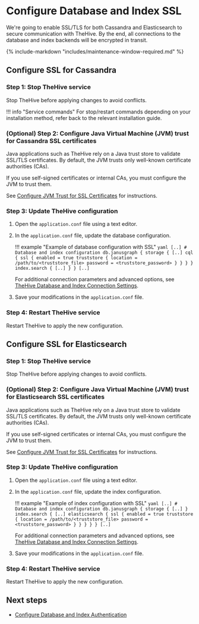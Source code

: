 # Configure Database and Index SSL

We're going to enable SSL/TLS for both Cassandra and Elasticsearch to secure communication with TheHive. By the end, all connections to the database and index backends will be encrypted in transit.

{% include-markdown "includes/maintenance-window-required.md" %}

## Configure SSL for Cassandra

### Step 1: Stop TheHive service

Stop TheHive before applying changes to avoid conflicts.

!!! info "Service commands"
    For stop/restart commands depending on your installation method, refer back to the relevant installation guide.

### (Optional) Step 2: Configure Java Virtual Machine (JVM) trust for Cassandra SSL certificates

Java applications such as TheHive rely on a Java trust store to validate SSL/TLS certificates. By default, the JVM trusts only well-known certificate authorities (CAs).

If you use self-signed certificates or internal CAs, you must configure the JVM to trust them.

See [Configure JVM Trust for SSL Certificates](../configuration/ssl/configure-ssl-jvm.md) for instructions.

### Step 3: Update TheHive configuration

1. Open the `application.conf` file using a text editor.

2. In the `application.conf` file, update the database configuration.

    !!! example "Example of database configuration with SSL"
        ```yaml
        [..]
        # Database and index configuration
        db.janusgraph {
            storage {
                [..]
                cql {
                    ssl {
                        enabled = true
                        truststore {
                            location = /path/to/<truststore_file>
                            password = <truststore_password>
                        }
                    }
                }
            }
            index.search {
                [..]
            }
        }
        [..]
        ```

    For additional connection parameters and advanced options, see [TheHive Database and Index Connection Settings](cassandra-elasticsearch-connection-settings.md).

3. Save your modifications in the `application.conf` file.

### Step 4: Restart TheHive service

Restart TheHive to apply the new configuration.

## Configure SSL for Elasticsearch

### Step 1: Stop TheHive service

Stop TheHive before applying changes to avoid conflicts.

### (Optional) Step 2: Configure Java Virtual Machine (JVM) trust for Elasticsearch SSL certificates

Java applications such as TheHive rely on a Java trust store to validate SSL/TLS certificates. By default, the JVM trusts only well-known certificate authorities (CAs).

If you use self-signed certificates or internal CAs, you must configure the JVM to trust them.

See [Configure JVM Trust for SSL Certificates](../configuration/ssl/configure-ssl-jvm.md) for instructions.

### Step 3: Update TheHive configuration

1. Open the `application.conf` file using a text editor.

2. In the `application.conf` file, update the index configuration.

    !!! example "Example of index configuration with SSL"
        ```yaml
        [..]
        # Database and index configuration
        db.janusgraph {
            storage {
                [..]
            }
            index.search {
                [..]
                elasticsearch {
                    ssl {
                        enabled = true
                        truststore {
                            location = /path/to/<truststore_file>
                            password = <truststore_password>
                        }
                    }
                }
            }
        }
        [..]
        ```

    For additional connection parameters and advanced options, see [TheHive Database and Index Connection Settings](cassandra-elasticsearch-connection-settings.md).

3. Save your modifications in the `application.conf` file.

### Step 4: Restart TheHive service

Restart TheHive to apply the new configuration.

<h2>Next steps</h2>

* [Configure Database and Index Authentication](configure-authentication-cassandra-elasticsearch.md)